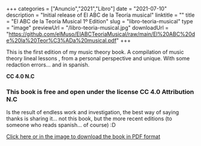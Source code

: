 +++
categories = ["Anuncio","2021","Libro"]
date = "2021-07-10"
description = "Initial release of El ABC de la Teoría musical"
linktitle = ""
title = "El ABC de la Teoría Musical 1º Edition"
slug = "libro-teoria-musical"
type = "image"
previewUrl = "/libro-teoria-musical.jpg"
downloadUrl = "https://github.com/elMuso/ElABCTeoriaMusical/raw/main/El%20ABC%20de%20la%20Teor%C3%ADa%20musical.pdf"
+++

This is the first edition of my music theory book. A compilation of music theory lineal lessons , from a personal perspective and unique. With some redaction errors... and in spanish. 

**CC 4.0 N.C**<!--more-->

### This book is free and open under the license CC 4.0 Attribution N.C

Is the result of endless work and investigation, the best way of saying thanks is sharing it... not this book, but the more recent editions (to someone who reads spanish... of course) :D

[Click here or in the image to download the book in PDF format](https://github.com/elMuso/ElABCTeoriaMusical/raw/main/El%20ABC%20de%20la%20Teor%C3%ADa%20musical.pdf)

